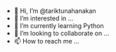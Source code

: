 - 👋 Hi, I’m @tariktunahanakan
- 👀 I’m interested in ...
- 🌱 I’m currently learning Python
- 💞️ I’m looking to collaborate on ...
- 📫 How to reach me ...

<!---
tariktunahanakan/tariktunahanakan is a ✨ special ✨ repository because its `README.md` (this file) appears on your GitHub profile.
You can click the Preview link to take a look at your changes.
--->
